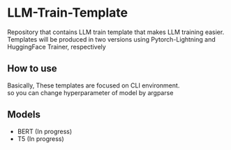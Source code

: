# LLM-Train-Template
Repository that contains LLM train template that makes LLM training easier.  
Templates will be produced in two versions using Pytorch-Lightning and HuggingFace Trainer, respectively


## How to use
Basically, These templates are focused on CLI environment.  
so you can change hyperparameter of model by argparse  


## Models
- BERT (In progress)
- T5 (In progress)
